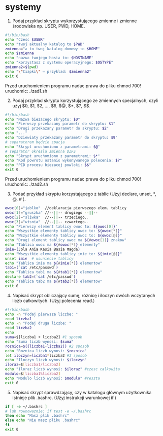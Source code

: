 systemy
=======

1. Podaj przykład skryptu wykorzystującego zmienne i zmienne środowiska np. USER, PWD, HOME.
```sh
#!/bin/bash
echo "Czesc $USER"
echo "twoj aktualny katalog to $PWD"
zmienna="a to twoj katalog domowy to $HOME"
echo $zmienna
echo "nazwa twojego hosta to: $HOSTNAME"
echo "korzystasz z systemu operacyjnego: $OSTYPE"
zmienna2=$(pwd)
echo "\"Ciapki\" – przyklad: $zmienna2"
exit 0
```

Przed uruchomieniem programu nadac prawa do pliku chmod 700!
uruchomic: ./zad1.sh

2. Podaj przykład skryptu korzystującego ze zmiennych specjalnych, czyli użyj $0, $1, $2, …, $9, $@, $*, $?, $$.
```sh
#!/bin/bash
echo "Nazwa biezacego skryptu: $0"
echo "Pierwszy przekazany parametr do skryptu: $1"
echo "Drugi przekazany parametr do skryptu: $2"
echo "..."
echo "Dziewiaty przekazany parametr do skryptu: $9"
# separatorem będzie spacja
echo "Skrypt uruchomiono z parametrami: $@"
# separator okresla zmienna $IFS
echo "Skrypt uruchomiono z parametrami: $*"
echo "Kod powrotu ostanio wykonywanego polecenia: $?"
echo "PID procesu biezacej powloki: $$"
exit 0
```
Przed uruchomieniem programu nadac prawa do pliku chmod 700!
uruchomic: ./zad2.sh 

3. Podać przykład skryptu korzystającego z tablic (Użyj declare, unset, *, @, # ).
```sh
owoc[0]="jablko"  //deklaracja pierwszego elem. tablicy
owoc[1]="gruszka" //--||-- drugiego --||-- 
owoc[2]="sliwka"  //--||-- trzeciego..
owoc[3]="wisnia"  //--||-- czwartego..
echo "Pierwszy element tablicy owoc to: ${owoc[0]}"
echo "Wszystkie elementy tablicy owoc to: ${owoc[*]}"
echo "Wszystkie elementy tablicy owoc to: ${owoc[@]}"
echo "Drugi element tablicy owoc ma ${#owoc[1]} znakow"
echo "Tablica owoc ma ${#owoc[*]} elementy"
imie=(Jola Ania Kasia Basia Magda)
echo "Wszystkie elementy tablicy imie to: ${imie[@]}"
unset imie  # usuniecie tablicy
echo "Tablica imie ma ${#imie[*]} elementow"
tab1=(`cat /etc/passwd`)
echo "Tablica tab1 ma ${#tab1[*]} elementow"
declare tab2=(`cat /etc/passwd`)
echo "Tablica tab2 ma ${#tab2[*]} elementow"
exit 0
```

4. Napisać skrypt obliczający sumę, różnicę i iloczyn dwóch wczytanych liczb całkowitych. (Użyj polecenia read.)
```sh
#!/bin/bash
echo -n "Podaj pierwsza liczbe: "
read liczba1
echo -n "Podaj druga liczbe: "
read liczba2
echo
suma=$[liczba1 + liczba2] #1 sposob
echo "Suma liczb wynosi: $suma"
roznica=$((liczba1-liczba2)) #2 sposob
echo "Roznica liczb wynosi: $roznica"
let iloczyn=liczba1*liczba2 #3 sposob
echo "Iloczyn liczb wynosi: $iloczyn"
iloraz=$[liczba1/liczba2]
echo "Iloraz liczb wynosi: $iloraz" #czesc calkowita
modulo=$[liczba1%liczba2]
echo "Modulo liczb wynosi: $modulo" #reszta
exit 0
```

5. Napisać skrypt sprawdzający, czy w katalogu głównym użytkownika istnieje plik .bashrc. (Użyj instrukcji warunkowej if.)
```sh
if [ -e ~/.bashrc ]
# lub rownowaznie: if test -e ~/.bashrc
then echo "Masz plik .bashrc"
else echo "Nie masz pliku .bashrc"
fi
exit 0
```
